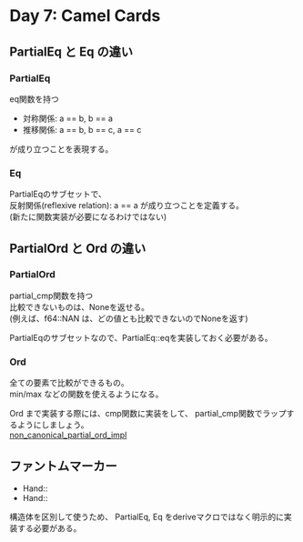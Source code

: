 Day 7: Camel Cards
=============================

## PartialEq と Eq の違い

### PartialEq

eq関数を持つ

* 対称関係: a == b, b == a
* 推移関係: a == b, b == c, a == c

が成り立つことを表現する。

### Eq

PartialEqのサブセットで、  
反射関係(reflexive relation): a == a が成り立つことを定義する。  
(新たに関数実装が必要になるわけではない)

## PartialOrd と Ord の違い

### PartialOrd

partial_cmp関数を持つ  
比較できないものは、Noneを返せる。  
(例えば、f64::NAN は、どの値とも比較できないのでNoneを返す)

PartialEqのサブセットなので、PartialEq::eqを実装しておく必要がある。

### Ord

全ての要素で比較ができるもの。  
min/max などの関数を使えるようになる。

Ord まで実装する際には、cmp関数に実装をして、
partial_cmp関数でラップするようにしましょう。  
[non_canonical_partial_ord_impl](https://rust-lang.github.io/rust-clippy/master/index.html#/non_canonical_partial_ord_impl)

## ファントムマーカー

* Hand::<NormalRule>
* Hand::<JokerRule>

構造体を区別して使うため、
PartialEq, Eq をderiveマクロではなく明示的に実装する必要がある。


